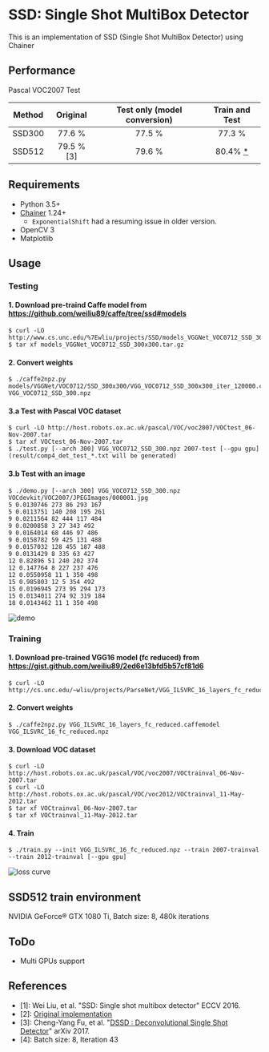 # SSD: Single Shot MultiBox Detector

This is an implementation of SSD (Single Shot MultiBox Detector) using Chainer

## Performance
Pascal VOC2007 Test

| Method | Original | Test only (model conversion) | Train and Test |
|:-:|:-:|:-:|:-:|
| SSD300 | 77.6 % | 77.5 % | 77.3 % |
| SSD512 | 79.5 % [3] | 79.6 % | 80.4% [*](#user-content-ssd512-train-environment) |

## Requirements

- Python 3.5+
- [Chainer](https://github.com/pfnet/chainer) 1.24+
    - `ExponentialShift` had a resuming issue in older version.
- OpenCV 3
- Matplotlib

## Usage

### Testing

#### 1\. Download pre-traind Caffe model from https://github.com/weiliu89/caffe/tree/ssd#models
```
$ curl -LO http://www.cs.unc.edu/%7Ewliu/projects/SSD/models_VGGNet_VOC0712_SSD_300x300.tar.gz
$ tar xf models_VGGNet_VOC0712_SSD_300x300.tar.gz
```

#### 2\. Convert weights
```
$ ./caffe2npz.py models/VGGNet/VOC0712/SSD_300x300/VGG_VOC0712_SSD_300x300_iter_120000.caffemodel VGG_VOC0712_SSD_300.npz
```

#### 3\.a Test with Pascal VOC dataset
```
$ curl -LO http://host.robots.ox.ac.uk/pascal/VOC/voc2007/VOCtest_06-Nov-2007.tar
$ tar xf VOCtest_06-Nov-2007.tar
$ ./test.py [--arch 300] VGG_VOC0712_SSD_300.npz 2007-test [--gpu gpu]
(result/comp4_det_test_*.txt will be generated)
```

#### 3\.b Test with an image
```
$ ./demo.py [--arch 300] VGG_VOC0712_SSD_300.npz VOCdevkit/VOC2007/JPEGImages/000001.jpg
5 0.0130746 273 86 293 167
5 0.0113751 140 208 195 261
9 0.0211564 82 444 117 484
9 0.0200858 3 27 343 492
9 0.0164014 68 446 97 486
9 0.0158782 59 425 131 488
9 0.0157032 128 455 187 488
9 0.0131429 8 335 63 427
12 0.82896 51 240 202 374
12 0.147764 8 227 237 476
12 0.0550958 11 1 350 498
15 0.985803 12 5 354 492
15 0.0196945 273 95 294 173
15 0.0134011 274 92 319 184
18 0.0143462 11 1 350 498
```
![demo](images/demo.png)

### Training

#### 1\. Download pre-trained VGG16 model (fc reduced) from https://gist.github.com/weiliu89/2ed6e13bfd5b57cf81d6
```
$ curl -LO http://cs.unc.edu/~wliu/projects/ParseNet/VGG_ILSVRC_16_layers_fc_reduced.caffemodel
```

#### 2\. Convert weights
```
$ ./caffe2npz.py VGG_ILSVRC_16_layers_fc_reduced.caffemodel VGG_ILSVRC_16_fc_reduced.npz
```

#### 3\. Download VOC dataset
```
$ curl -LO http://host.robots.ox.ac.uk/pascal/VOC/voc2007/VOCtrainval_06-Nov-2007.tar
$ curl -LO http://host.robots.ox.ac.uk/pascal/VOC/voc2012/VOCtrainval_11-May-2012.tar
$ tar xf VOCtrainval_06-Nov-2007.tar
$ tar xf VOCtrainval_11-May-2012.tar
```

#### 4\. Train
```
$ ./train.py --init VGG_ILSVRC_16_fc_reduced.npz --train 2007-trainval --train 2012-trainval [--gpu gpu]
```

![loss curve](images/loss_curve.png)

## SSD512 train environment 
 NVIDIA GeForce&reg; GTX 1080 Ti, Batch size: 8, 480k iterations

## ToDo
- Multi GPUs support

## References
- [1]: Wei Liu, et al. "SSD: Single shot multibox detector" ECCV 2016.
- [2]: [Original implementation](https://github.com/weiliu89/caffe/tree/ssd)
- [3]: Cheng-Yang Fu, et al. "[DSSD : Deconvolutional Single Shot Detector](https://arxiv.org/abs/1701.06659)" arXiv 2017.
- [4]: Batch size: 8, Iteration 43
